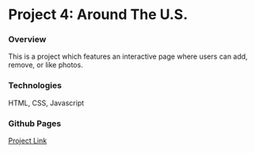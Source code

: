 # Project 4: Around The U.S.

### Overview

This is a project which features an interactive page where users can add, remove, or like photos. 


### Technologies

HTML, CSS, Javascript

### Github Pages

[Project Link](https://robertogorman.github.io/web_project_4/)